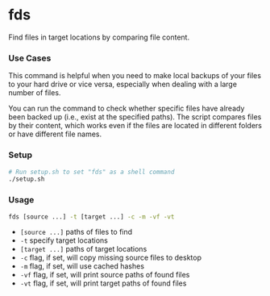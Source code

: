 # fds
Find files in target locations by comparing file content.

### Use Cases

This command is helpful when you need to make local backups of your files to your hard drive or vice versa, especially when dealing with a large number of files.

You can run the command to check whether specific files have already been backed up (i.e., exist at the specified paths). The script compares files by their content, which works even if the files are located in different folders or have different file names.

### Setup

```bash
# Run setup.sh to set "fds" as a shell command
./setup.sh
```

### Usage

```bash
fds [source ...] -t [target ...] -c -m -vf -vt
```

* `[source ...]` paths of files to find
* `-t` specify target locations
* `[target ...]` paths of target locations
* `-c` flag, if set, will copy missing source files to desktop
* `-m` flag, if set, will use cached hashes
* `-vf` flag, if set, will print source paths of found files
* `-vt` flag, if set, will print target paths of found files